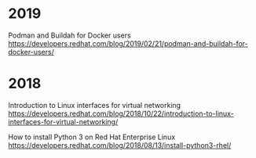 
# 2019

Podman and Buildah for Docker users https://developers.redhat.com/blog/2019/02/21/podman-and-buildah-for-docker-users/

# 2018

Introduction to Linux interfaces for virtual networking https://developers.redhat.com/blog/2018/10/22/introduction-to-linux-interfaces-for-virtual-networking/

How to install Python 3 on Red Hat Enterprise Linux https://developers.redhat.com/blog/2018/08/13/install-python3-rhel/
